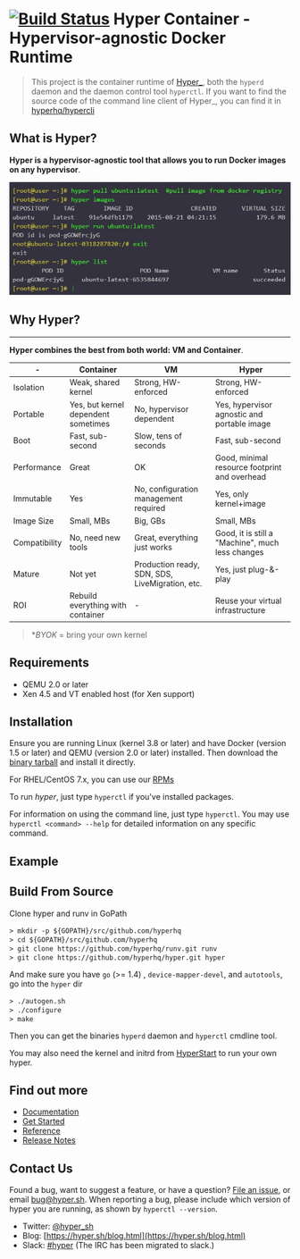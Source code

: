 [![Build Status](https://travis-ci.org/hyperhq/hyperd.svg?branch=master)](https://travis-ci.org/hyperhq/hyperd)
Hyper Container - Hypervisor-agnostic Docker Runtime
====

> This project is the container runtime of [Hyper_](https://hyper.sh), both the `hyperd` daemon 
and the daemon control tool `hyperctl`. If you want to find the source code of the command line client of 
Hyper_, you can find it in [hyperhq/hypercli](https://github.com/hyperhq/hypercli)

## What is Hyper?

**Hyper is a hypervisor-agnostic tool that allows you to run Docker images on any hypervisor**.

![](docs/static_files/hyper-run.png)

## Why Hyper?
-----------

**Hyper combines the best from both world: VM and Container**.

| -  | Container | VM | Hyper | 
|---|---|---|---|
| Isolation | Weak, shared kernel | Strong, HW-enforced  | Strong, HW-enforced  |
| Portable  | Yes, but kernel dependent sometimes | No, hypervisor dependent | Yes, hypervisor agnostic and portable image |
| Boot  | Fast, sub-second  | Slow, tens of seconds  | Fast, sub-second  |
| Performance  | Great | OK| Good, minimal resource footprint and overhead |
| Immutable | Yes  | No, configuration management required | Yes, only kernel+image  | 
| Image Size| Small, MBs  | Big, GBs  | Small, MBs  |
| Compatibility | No, need new tools | Great, everything just works  | Good, it is still a "Machine", much less changes  |
| Mature   | Not yet  | Production ready, SDN, SDS, LiveMigration, etc.  | Yes, just plug-&-play|
| ROI| Rebuild everything with container  | - | Reuse your virtual infrastructure  |

> **BYOK* = bring your own kernel

## Requirements

- QEMU 2.0 or later
- Xen 4.5 and VT enabled host (for Xen support)

## Installation

Ensure you are running Linux (kernel 3.8 or later) and have Docker
(version 1.5 or later) and QEMU (version 2.0 or later) installed. Then download the [binary tarball](https://hyper-install.s3.amazonaws.com/hyper-latest.tgz) and install it directly.

For RHEL/CentOS 7.x, you can use our [RPMs](http://docs.hypercontainer.io/get_started/install/linux.html)

To run *hyper*, just type `hyperctl` if you've installed packages.

For information on using the command line, just type `hyperctl`. You may use
`hyperctl <command> --help` for detailed information on any specific command.


## Example


## Build From Source

Clone hyper and runv in GoPath

    > mkdir -p ${GOPATH}/src/github.com/hyperhq
    > cd ${GOPATH}/src/github.com/hyperhq
	> git clone https://github.com/hyperhq/runv.git runv
	> git clone https://github.com/hyperhq/hyper.git hyper

And make sure you have `go` (>= 1.4) , `device-mapper-devel`, and `autotools`, go into the `hyper` dir

    > ./autogen.sh
    > ./configure
    > make

Then you can get the binaries `hyperd` daemon and `hyperctl` cmdline tool.

You may also need the kernel and initrd from [HyperStart](https://github.com/hyperhq/hyperstart) to run your own hyper.


## Find out more

 * [Documentation](https://doc.hyper.sh)
 * [Get Started](https://doc.hyper.sh/get_started/index.html)
 * [Reference](https://doc.hyper.sh/reference/index.html)
 * [Release Notes](https://doc.hyper.sh/release_notes/latest.html)

## Contact Us

Found a bug, want to suggest a feature, or have a question?
[File an issue](https://github.com/hyperhq/hyper/issues), or email <bug@hyper.sh>. When reporting a bug, please include which version of
hyper you are running, as shown by `hyperctl --version`.

* Twitter: [@hyper_sh](https://twitter.com/hyper_sh)
* Blog: [https://hyper.sh/blog.html](https://hyper.sh/blog.html)
* Slack: [#hyper](https://slack.hyper.sh/) (The IRC has been migrated to slack.)
